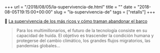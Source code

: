 +++
url = "/2018/08/05/la-supervivencia-de.html"
title = ""
date = "2018-08-05T19:15:00+00:00"
slug = "la-supervivencia-de"
tags = ["retalls"]
+++

📎 [La supervivencia de los más ricos y cómo traman abandonar el barco](https://ctxt.es/es/20180801/Politica/21062/tecnologia-futuro-ricos-pobres-economia-Douglas-Rushkoff.htm)

> Para los multimillonarios, el futuro de la tecnología consiste en su capacidad de huida. El objetivo es trascender la condición humana y protegerse del cambio climático, los grandes flujos migratorios, las pandemias globales…